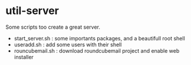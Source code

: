 util-server
===========

Some scripts too create a great server.

- start_server.sh : some importants packages, and a beautifull root shell
- useradd.sh      : add some users with their shell
- rouncubemail.sh : download roundcubemail project and enable web installer

